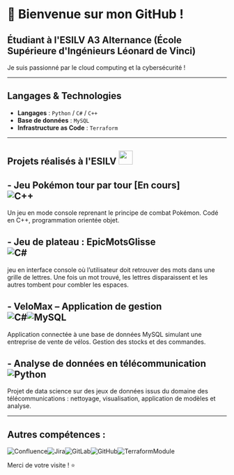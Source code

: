 # 👋 Bienvenue sur mon GitHub !

## Étudiant à l'ESILV A3 Alternance (École Supérieure d'Ingénieurs Léonard de Vinci)

Je suis passionné par le cloud computing et la cybersécurité !

---

## Langages & Technologies

- **Langages** : `Python` / `C#` / `C++`
- **Base de données** : `MySQL`
- **Infrastructure as Code** : `Terraform`

---

## Projets réalisés à l'ESILV  <img src="https://th.bing.com/th?q=Logo+ESILV+PNG&w=120&h=120&c=1&rs=1&qlt=90&cb=1&pid=InlineBlock&mkt=fr-FR&cc=FR&setlang=fr&adlt=moderate&t=1&mw=247" width=32>

## - Jeu Pokémon tour par tour [En cours] <br>![C++](https://img.shields.io/badge/C%2B%2B-00599C?style=for-the-badge&logo=c%2B%2B&logoColor=white)
Un jeu en mode console reprenant le principe de combat Pokémon. Codé en C++, programmation orientée objet.

## - Jeu de plateau : EpicMotsGlisse <br>![C#](https://img.shields.io/badge/c%23-%23239120.svg?style=for-the-badge&logo=csharp&logoColor=white)
jeu en interface console où l’utilisateur doit retrouver des mots dans une grille de lettres. Une fois un mot trouvé, les lettres disparaissent et les autres tombent pour combler les espaces.

## - VeloMax – Application de gestion <br>![C#](https://img.shields.io/badge/c%23-%23239120.svg?style=for-the-badge&logo=csharp&logoColor=white)![MySQL](https://img.shields.io/badge/mysql-4479A1.svg?style=for-the-badge&logo=mysql&logoColor=white)
Application connectée à une base de données MySQL simulant une entreprise de vente de vélos. Gestion des stocks et des commandes.

## - Analyse de données en télécommunication <br>![Python](https://img.shields.io/badge/python-3670A0?style=for-the-badge&logo=python&logoColor=ffdd54)
Projet de data science sur des jeux de données issus du domaine des télécommunications : nettoyage, visualisation, application de modèles et analyse.

---
## Autres compétences :
![Confluence](https://img.shields.io/badge/confluence-%23172BF4.svg?style=for-the-badge&logo=confluence&logoColor=white)![Jira](https://img.shields.io/badge/jira-%230A0FFF.svg?style=for-the-badge&logo=jira&logoColor=white)![GitLab](https://img.shields.io/badge/GitLab-330F63?style=for-the-badge&logo=gitlab&logoColor=white)![GitHub](https://img.shields.io/badge/github-%23121011.svg?style=for-the-badge&logo=github&logoColor=white)![TerraformModule](https://img.shields.io/badge/Terraform-7B42BC?style=for-the-badge&logo=terraform&logoColor=white)

Merci de votre visite ! ⭐
